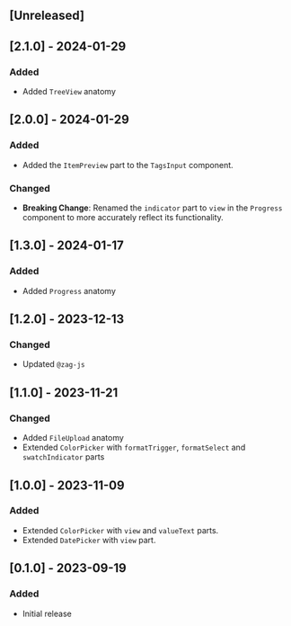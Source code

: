 ## [Unreleased]

## [2.1.0] - 2024-01-29

### Added

- Added `TreeView` anatomy

## [2.0.0] - 2024-01-29

### Added

- Added the `ItemPreview` part to the `TagsInput` component.

### Changed

- **Breaking Change**: Renamed the `indicator` part to `view` in the `Progress` component to more accurately reflect its functionality.

## [1.3.0] - 2024-01-17

### Added

- Added `Progress` anatomy

## [1.2.0] - 2023-12-13

### Changed

- Updated `@zag-js`

## [1.1.0] - 2023-11-21

### Changed

- Added `FileUpload` anatomy
- Extended `ColorPicker` with `formatTrigger`, `formatSelect` and `swatchIndicator` parts

## [1.0.0] - 2023-11-09

### Added

- Extended `ColorPicker` with `view` and `valueText` parts.
- Extended `DatePicker` with `view` part.

## [0.1.0] - 2023-09-19

### Added

- Initial release
